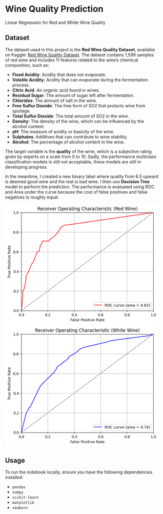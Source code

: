 # Wine Quality Prediction
Linear Regression for Red and White Wine Quality

## Dataset

The dataset used in this project is the **Red Wine Quality Dataset**, available on Kaggle: [Red Wine Quality Dataset](https://www.kaggle.com/datasets/uciml/red-wine-quality-cortez-et-al-2009). The dataset contains 1,599 samples of red wine and includes 11 features related to the wine’s chemical composition, such as:

- **Fixed Acidity**: Acidity that does not evaporate.
- **Volatile Acidity**: Acidity that can evaporate during the fermentation process.
- **Citric Acid**: An organic acid found in wines.
- **Residual Sugar**: The amount of sugar left after fermentation.
- **Chlorides**: The amount of salt in the wine.
- **Free Sulfur Dioxide**: The free form of SO2 that protects wine from spoilage.
- **Total Sulfur Dioxide**: The total amount of SO2 in the wine.
- **Density**: The density of the wine, which can be influenced by the alcohol content.
- **pH**: The measure of acidity or basicity of the wine.
- **Sulphates**: Additives that can contribute to wine stability.
- **Alcohol**: The percentage of alcohol content in the wine.

The target variable is the **quality** of the wine, which is a subjective rating given by experts on a scale from 0 to 10. Sadly, the performance multiclass classification models is still not acceptable, these models are still in developing progress.

In the meantime, I created a new binary label where quality from 6.5 upward is deemed good wine and the rest is bad wine. I then use **Decision Tree** model to perform the prediction. The performance is evaluated using ROC and Area under the curve because the cost of false positives and false negatives is roughly equal.

![picture](/image/red-roc.png)
![picture](/image/white-roc.png)

## Usage
To run the notebook locally, ensure you have the following dependencies installed:

- `pandas`
- `numpy`
- `scikit-learn`
- `matplotlib`
- `seaborn`
